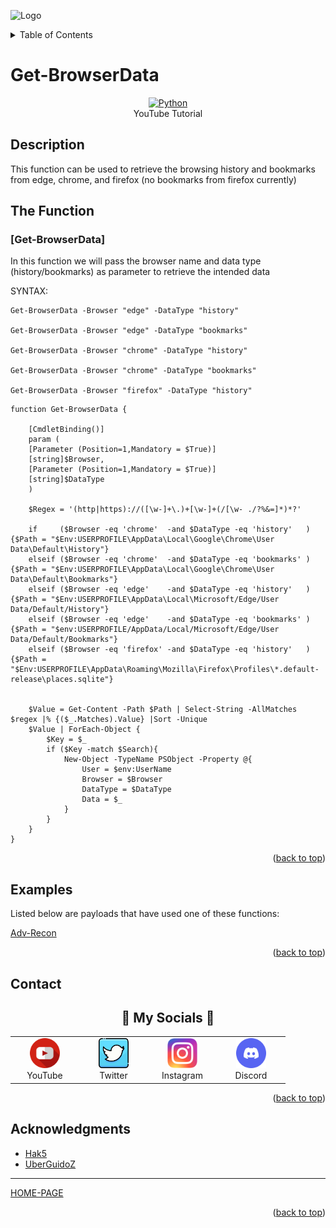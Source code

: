 ![Logo](https://github.com/I-Am-Jakoby/hak5-submissions/blob/main/Assets/logo-170-px.png?raw=true)

<!-- TABLE OF CONTENTS -->
<details>
  <summary>Table of Contents</summary>
  <ol>
    <li><a href="#Description">Description</a></li>
    <li><a href="#The-Function">The Function</a></li>
    <li><a href="#Examples">Examples</a></li>
    <li><a href="#Contact">Contact</a></li>
    <li><a href="#Acknowledgments">Acknowledgments</a></li>
  </ol>
</details>

# Get-BrowserData

<p align="center">
      <a href="https://www.youtube.com/watch?v=6lScbYNLtJ4&t">
        <img src=https://i.ytimg.com/vi/6lScbYNLtJ4/hqdefault.jpg width="300" alt="Python" />
      </a>
      <br>YouTube Tutorial	
</p>

## Description

This function can be used to retrieve the browsing history and bookmarks from edge, chrome, and firefox (no bookmarks from firefox currently)

## The Function

### [Get-BrowserData] 

In this function we will pass the browser name and data type (history/bookmarks) as parameter to retrieve the intended data

SYNTAX:

```
Get-BrowserData -Browser "edge" -DataType "history"

Get-BrowserData -Browser "edge" -DataType "bookmarks"

Get-BrowserData -Browser "chrome" -DataType "history"

Get-BrowserData -Browser "chrome" -DataType "bookmarks"

Get-BrowserData -Browser "firefox" -DataType "history"
```

```
function Get-BrowserData {

    [CmdletBinding()]
    param (	
    [Parameter (Position=1,Mandatory = $True)]
    [string]$Browser,    
    [Parameter (Position=1,Mandatory = $True)]
    [string]$DataType 
    ) 

    $Regex = '(http|https)://([\w-]+\.)+[\w-]+(/[\w- ./?%&=]*)*?'

    if     ($Browser -eq 'chrome'  -and $DataType -eq 'history'   )  {$Path = "$Env:USERPROFILE\AppData\Local\Google\Chrome\User Data\Default\History"}
    elseif ($Browser -eq 'chrome'  -and $DataType -eq 'bookmarks' )  {$Path = "$Env:USERPROFILE\AppData\Local\Google\Chrome\User Data\Default\Bookmarks"}
    elseif ($Browser -eq 'edge'    -and $DataType -eq 'history'   )  {$Path = "$Env:USERPROFILE\AppData\Local\Microsoft/Edge/User Data/Default/History"}
    elseif ($Browser -eq 'edge'    -and $DataType -eq 'bookmarks' )  {$Path = "$env:USERPROFILE/AppData/Local/Microsoft/Edge/User Data/Default/Bookmarks"}
    elseif ($Browser -eq 'firefox' -and $DataType -eq 'history'   )  {$Path = "$Env:USERPROFILE\AppData\Roaming\Mozilla\Firefox\Profiles\*.default-release\places.sqlite"}
    

    $Value = Get-Content -Path $Path | Select-String -AllMatches $regex |% {($_.Matches).Value} |Sort -Unique
    $Value | ForEach-Object {
        $Key = $_
        if ($Key -match $Search){
            New-Object -TypeName PSObject -Property @{
                User = $env:UserName
                Browser = $Browser
                DataType = $DataType
                Data = $_
            }
        }
    } 
}
```

<p align="right">(<a href="#top">back to top</a>)</p>


## Examples

Listed below are payloads that have used one of these functions:

[Adv-Recon](https://github.com/I-Am-Jakoby/hak5-submissions/tree/main/OMG/Payloads/OMG-ADV-Recon)




<p align="right">(<a href="#top">back to top</a>)</p>

<!-- CONTACT -->
## Contact

<h2 align="center">📱 My Socials 📱</h2>
<div align=center>
<table>
  <tr>
    <td align="center" width="96">
      <a href="https://youtube.com/c/IamJakoby?sub_confirmation=1">
        <img src=https://github.com/I-Am-Jakoby/I-Am-Jakoby/blob/main/img/youtube-svgrepo-com.svg width="48" height="48" alt="C#" />
      </a>
      <br>YouTube
    </td>
    <td align="center" width="96">
      <a href="https://twitter.com/I_Am_Jakoby">
        <img src=https://github.com/I-Am-Jakoby/I-Am-Jakoby/blob/main/img/twitter.png width="48" height="48" alt="Python" />
      </a>
      <br>Twitter
    </td>
    <td align="center" width="96">
      <a href="https://www.instagram.com/i_am_jakoby/">
        <img src=https://github.com/I-Am-Jakoby/I-Am-Jakoby/blob/main/img/insta.png width="48" height="48" alt="Golang" />
      </a>
      <br>Instagram
    </td>
    <td align="center" width="96">
      <a href="https://discord.gg/MYYER2ZcJF">
        <img src=https://github.com/I-Am-Jakoby/I-Am-Jakoby/blob/main/img/discord-v2-svgrepo-com.svg width="48" height="48" alt="Jsonnet" />
      </a>
      <br>Discord
    </td>
  </tr>
</table>
</div>



<p align="right">(<a href="#top">back to top</a>)</p>

<!-- ACKNOWLEDGMENTS -->
## Acknowledgments

* [Hak5](https://hak5.org/)
* [UberGuidoZ](https://github.com/UberGuidoZ)

***

[HOME-PAGE](https://github.com/I-Am-Jakoby/PowerShell-for-Hackers)

<p align="right">(<a href="#top">back to top</a>)</p>
